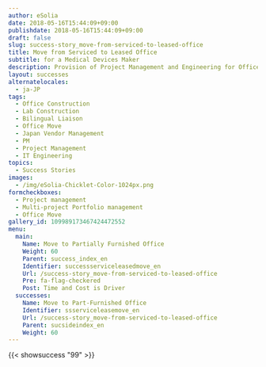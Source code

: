 ```yaml
---
author: eSolia
date: 2018-05-16T15:44:09+09:00
publishdate: 2018-05-16T15:44:09+09:00
draft: false
slug: success-story_move-from-serviced-to-leased-office
title: Move from Serviced to Leased Office
subtitle: for a Medical Devices Maker
description: Provision of Project Management and Engineering for Office Move and IT fit-out. - from eSolia Inc.
layout: successes
alternatelocales:
  - ja-JP
tags:
  - Office Construction
  - Lab Construction
  - Bilingual Liaison
  - Office Move
  - Japan Vendor Management
  - PM
  - Project Management
  - IT Engineering
topics:
  - Success Stories
images:  
  - /img/eSolia-Chicklet-Color-1024px.png
formcheckboxes:
  - Project management
  - Multi-project Portfolio management
  - Office Move
gallery_id: 109989173467424472552
menu:
  main:
    Name: Move to Partially Furnished Office
    Weight: 60
    Parent: success_index_en
    Identifier: successserviceleasedmove_en
    Url: /success-story_move-from-serviced-to-leased-office
    Pre: fa-flag-checkered
    Post: Time and Cost is Driver
  successes:
    Name: Move to Part-Furnished Office
    Identifier: ssserviceleasemove_en
    Url: /success-story_move-from-serviced-to-leased-office
    Parent: sucsideindex_en
    Weight: 60
---
```


{{< showsuccess "99" >}}
